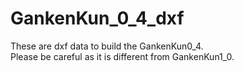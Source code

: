 # GankenKun_0_4_dxf

These are dxf data to build the GankenKun0_4.  
Please be careful as it is different from GankenKun1_0.  
